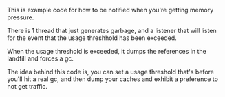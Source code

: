 This is example code for how to be notified when you're getting memory pressure.

There is 1 thread that just generates garbage, and a listener that will listen for the event 
that the usage threshhold has been exceeded.

When the usage threshold is exceeded, it dumps the references in the landfill and forces a gc.

The idea behind this code is, you can set a usage threshold that's before you'll hit a real gc, 
and then dump your caches and exhibit a preference to not get traffic.
